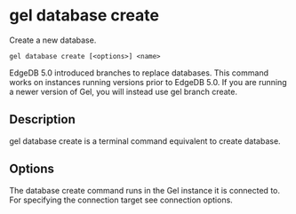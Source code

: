 # gel database create

Create a new database.

```cli-synopsis
gel database create [<options>] <name>
```

EdgeDB 5.0 introduced branches to replace databases. This command works on instances running versions prior to EdgeDB 5.0. If you are running a newer version of Gel, you will instead use gel branch create.

## Description

gel database create is a terminal command equivalent to create database.

## Options

The database create command runs in the Gel instance it is connected to. For specifying the connection target see connection options.

